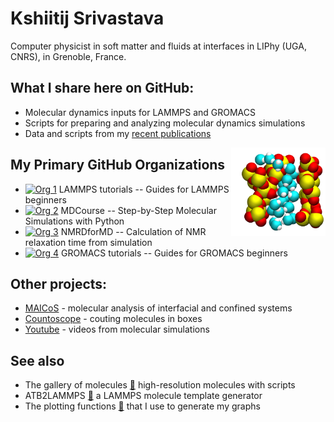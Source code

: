 # Kshiitij Srivastava

Computer physicist in soft matter and fluids at interfaces in LIPhy (UGA, CNRS),
in Grenoble, France.

## What I share here on GitHub:

- Molecular dynamics inputs for LAMMPS and GROMACS
- Scripts for preparing and analyzing molecular dynamics simulations
- Data and scripts from my [recent publications](https://github.com/simongravelle/publication-data)

<!-- 
![Github Channel Stars](https://img.shields.io/badge/dynamic/json?logo=github&label=GitHub%20Stars&style=for-the-badge&query=%24.stars&url=https://api.github-star-counter.workers.dev/user/simongravelle&color=24999c)
![Github Channel Forks](https://img.shields.io/badge/dynamic/json?logo=github&label=GitHub%20Forks&style=for-the-badge&query=%24.forks&url=https://api.github-star-counter.workers.dev/user/simongravelle&color=24999c)
-->

<a href="https://lammpstutorials.github.io/sphinx/build/html/tutorials/level3/water-adsorption-in-silica.html">
    <img src="https://raw.githubusercontent.com/lammpstutorials/lammpstutorials.github.io/2Aug2023/docs/avatars/level3/water-adsorption-in-silica/water-adsorption.png" align="right" width="30%"/>
</a>

## My Primary GitHub Organizations

- [<img src="https://avatars.githubusercontent.com/u/77735956?s=96&v=4" alt="Org 1" width="15"/>](https://github.com/lammpstutorials) LAMMPS tutorials -- Guides for LAMMPS beginners
- [<img src="https://avatars.githubusercontent.com/u/96939446?s=96&v=4" alt="Org 2" width="15"/>](https://github.com/mdcourse) MDCourse -- Step-by-Step Molecular Simulations with Python
- [<img src="https://avatars.githubusercontent.com/u/173885270?s=200&v=4" alt="Org 3" width="15"/>](https://github.com/NMRDfromMD) NMRDforMD -- Calculation of NMR relaxation time from simulation
- [<img src="https://avatars.githubusercontent.com/u/110889758?s=200&v=4" alt="Org 4" width="15"/>](https://github.com/gromacstutorials) GROMACS tutorials -- Guides for GROMACS beginners

## Other projects:

- [MAICoS](https://maicos-devel.gitlab.io/maicos/index.html) - molecular analysis of interfacial and confined systems
- [Countoscope](https://github.com/Countoscope) - couting molecules in boxes
- [Youtube](https://www.youtube.com/c/SimonGravelle) - videos from molecular simulations

<!-- 
![YouTube Channel Views](https://img.shields.io/youtube/channel/views/UCLmK_9wpyLVpcP7BPgN6BIw?style=for-the-badge&logoSize=auto&color=24999c&logo=youtube)
![YouTube Channel Subscribers](https://img.shields.io/youtube/channel/subscribers/UCLmK_9wpyLVpcP7BPgN6BIw?style=for-the-badge&logoSize=auto&color=24999c&logo=youtube)
-->

## See also

- The gallery of molecules [:link:](https://github.com/simongravelle/gallery) high-resolution molecules with scripts 
- ATB2LAMMPS [:link:](https://github.com/simongravelle/atb2lammps) a LAMMPS molecule template generator
- The plotting functions [:link:](https://github.com/simongravelle/pyplot-perso) that I use to generate my graphs
